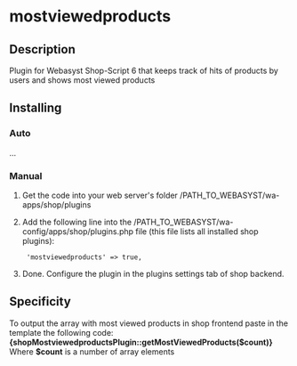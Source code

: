 # mostviewedproducts

## Description
Plugin for Webasyst Shop-Script 6 that keeps track of hits of products by users and shows most viewed products

## Installing
### Auto
...

### Manual
1. Get the code into your web server's folder /PATH_TO_WEBASYST/wa-apps/shop/plugins

2. Add the following line into the /PATH_TO_WEBASYST/wa-config/apps/shop/plugins.php file (this file lists all installed shop plugins):

		'mostviewedproducts' => true,

3. Done. Configure the plugin in the plugins settings tab of shop backend.

## Specificity
To output the array with most viewed products in shop frontend paste in the template the following code: **{shopMostviewedproductsPlugin::getMostViewedProducts($count)}**  
Where **$count** is a number of array elements